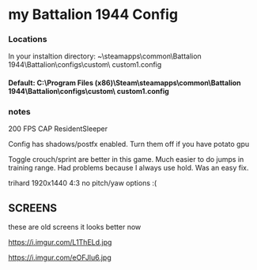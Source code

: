 # my Battalion 1944 Config

### Locations

In your instaltion directory: ~\steamapps\common\Battalion 1944\Battalion\configs\custom\ custom1.config


#### Default: C:\Program Files (x86)\Steam\steamapps\common\Battalion 1944\Battalion\configs\custom\ custom1.config


### notes

200 FPS CAP ResidentSleeper


Config has shadows/postfx enabled. Turn them off if you have potato gpu


Toggle crouch/sprint are better in this game. Much easier to do jumps in training range. Had problems because I always use hold. Was an easy fix.


trihard 1920x1440 4:3 no pitch/yaw options :(


## SCREENS
these are old screens it looks better now

https://i.imgur.com/L1ThELd.jpg

https://i.imgur.com/eOFJlu6.jpg


